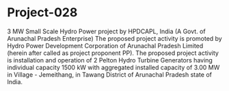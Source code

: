 # Project-028
3 MW Small Scale Hydro Power project by HPDCAPL, India (A Govt. of Arunachal Pradesh Enterprise)
The proposed project activity is promoted by Hydro Power Development Corporation of Arunachal Pradesh Limited (herein after called as project proponent PP). The proposed project activity is installation and operation of 2 Pelton Hydro Turbine Generators having individual capacity 1500 kW with aggregated installed capacity of 3.00 MW in Village - Jemeithang, in Tawang District of Arunachal Pradesh state of India.
